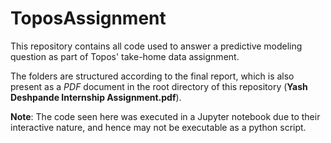 # ToposAssignment

This repository contains all code used to answer a predictive modeling question as part of Topos' take-home data assignment.

The folders are structured according to the final report, which is also present as a *PDF* document in the root directory of this repository (**Yash Deshpande Internship Assignment.pdf**).

**Note**: The code seen here was executed in a Jupyter notebook due to their interactive nature, and hence may not be executable as a python script.
